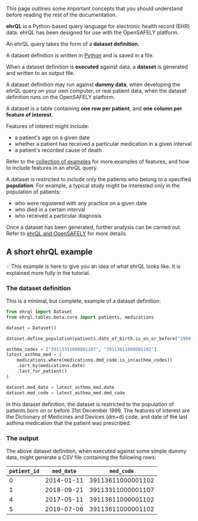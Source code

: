 This page outlines some important concepts that you should understand
before reading the rest of the documentation.

**ehrQL** is a Python-based query language for electronic health record (EHR) data.
ehrQL has been designed for use with the OpenSAFELY platform.

An ehrQL query takes the form of a **dataset definition**.

A dataset definition is written in [Python](https://docs.python.org/3/tutorial/index.html)
and is saved in a file.

When a dataset definition is **executed** against data,
a **dataset** is generated and written to an output file.

A dataset definition may run against **dummy data**, when developing the ehrQL query on your own computer,
or real patient data, when the dataset definition runs on the OpenSAFELY platform.

A dataset is a table containing **one row per patient**,
and **one column per feature of interest**.

Features of interest might include:

* a patient's age on a given date
* whether a patient has received a particular medication in a given interval
* a patient's recorded cause of death

Refer to the [collection of examples](../explanation/examples.md) for more examples of features,
and how to include features in an ehrQL query.

A dataset is restricted to include only the patients who belong to a specified **population**.
For example, a typical study might be interested only in the population of patients:

* who were registered with any practice on a given date
* who died in a certain interval
* who received a particular diagnosis

Once a dataset has been generated,
further analysis can be carried out.
Refer to [ehrQL and OpenSAFELY](../explanation/using-ehrql-in-opensafely-projects.md) for more details.

## A short ehrQL example

:bulb: This example is here to give you an idea of what ehrQL looks like.
It is explained more fully in the tutorial.

### The dataset definition

This is a minimal,
but complete,
example of a dataset definition:

```python
from ehrql import Dataset
from ehrql.tables.beta.core import patients, medications

dataset = Dataset()

dataset.define_population(patients.date_of_birth.is_on_or_before("1999-12-31"))

asthma_codes = ["39113311000001107", "39113611000001102"]
latest_asthma_med = (
    medications.where(medications.dmd_code.is_in(asthma_codes))
    .sort_by(medications.date)
    .last_for_patient()
)

dataset.med_date = latest_asthma_med.date
dataset.med_code = latest_asthma_med.dmd_code
```

In this dataset definition,
the dataset is restricted to the population of patients born on or before 31st December 1999.
The features of interest are the Dictionary of Medicines and Devices (dm+d) code,
and date of the last asthma medication
that the patient was prescribed.

### The output

The above dataset definition,
when executed against some simple dummy data,
might generate a CSV file containing the following rows:

| `patient_id` | `med_date` | `med_code`
|-|-|-
| 0 | 2014-01-11 | 39113611000001102
| 1 | 2018-09-21 | 39113311000001107
| 4 | 2017-05-11 | 39113611000001102
| 5 | 2019-07-06 | 39113611000001102
